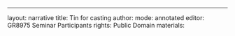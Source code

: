 ---
layout: narrative
title: Tin for casting
author:
mode: annotated
editor: GR8975 Seminar Participants
rights: Public Domain
materials: 